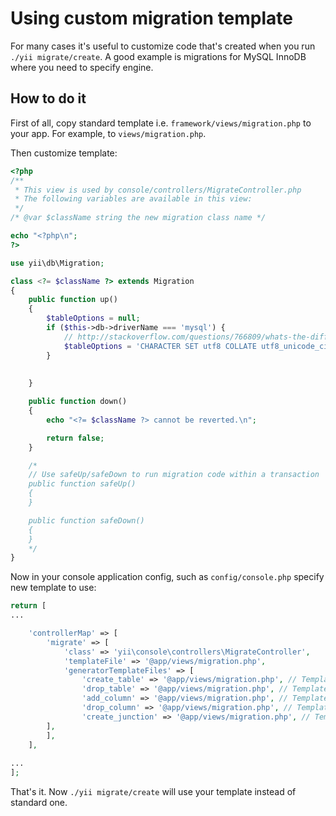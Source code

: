 Using custom migration template
===============================

For many cases it's useful to customize code that's created when you run `./yii migrate/create`. A good example is migrations for MySQL InnoDB
where you need to specify engine.

## How to do it

First of all, copy standard template i.e. `framework/views/migration.php` to your app. For example, to `views/migration.php`.

Then customize template:

```php
<?php
/**
 * This view is used by console/controllers/MigrateController.php
 * The following variables are available in this view:
 */
/* @var $className string the new migration class name */

echo "<?php\n";
?>

use yii\db\Migration;

class <?= $className ?> extends Migration
{
    public function up()
    {
        $tableOptions = null;
        if ($this->db->driverName === 'mysql') {
            // http://stackoverflow.com/questions/766809/whats-the-difference-between-utf8-general-ci-and-utf8-unicode-ci
            $tableOptions = 'CHARACTER SET utf8 COLLATE utf8_unicode_ci ENGINE=InnoDB';
        }
        
        
    }

    public function down()
    {
        echo "<?= $className ?> cannot be reverted.\n";

        return false;
    }

    /*
    // Use safeUp/safeDown to run migration code within a transaction
    public function safeUp()
    {
    }

    public function safeDown()
    {
    }
    */
}
```

Now in your console application config, such as `config/console.php` specify new template to use:

```php
return [
...

    'controllerMap' => [
        'migrate' => [
            'class' => 'yii\console\controllers\MigrateController',
            'templateFile' => '@app/views/migration.php',
            'generatorTemplateFiles' => [
                'create_table' => '@app/views/migration.php', // Template for creating a new table
                'drop_table' => '@app/views/migration.php', // Template for dropping a table
                'add_column' => '@app/views/migration.php', // Template for adding a column
                'drop_column' => '@app/views/migration.php', // Template for dropping a column
                'create_junction' => '@app/views/migration.php', // Template for creating a junction table
        ],
        ],
    ],
 
...
];
```

That's it. Now `./yii migrate/create` will use your template instead of standard one.
